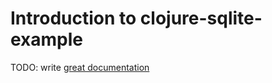 # Introduction to clojure-sqlite-example

TODO: write [great documentation](http://jacobian.org/writing/what-to-write/)
